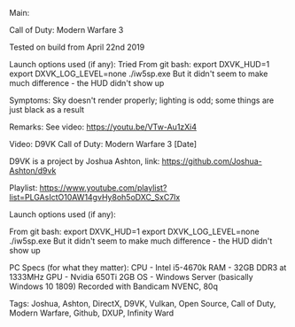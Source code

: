 Main:

Call of Duty: Modern Warfare 3

Tested on build from April 22nd 2019

Launch options used (if any):
Tried
From git bash:
export DXVK_HUD=1
export DXVK_LOG_LEVEL=none
./iw5sp.exe
But it didn't seem to make much difference - the HUD didn't show up

Symptoms:
Sky doesn't render properly; lighting is odd; some things are just black as a result

Remarks:
See video:
https://youtu.be/VTw-Au1zXi4

Video:
D9VK Call of Duty: Modern Warfare 3 [Date]

D9VK is a project by Joshua Ashton, link:
https://github.com/Joshua-Ashton/d9vk

Playlist:
https://www.youtube.com/playlist?list=PLGAsIctO10AW14gvHy8oh5oDXC_SxC7lx

Launch options used (if any):

From git bash:
export DXVK_HUD=1
export DXVK_LOG_LEVEL=none
./iw5sp.exe
But it didn't seem to make much difference - the HUD didn't show up


PC Specs (for what they matter):
CPU - Intel i5-4670k
RAM - 32GB DDR3 at 1333MHz
GPU - Nvidia 650Ti 2GB
OS - Windows Server (basically Windows 10 1809)
Recorded with Bandicam NVENC, 80q

Tags:
Joshua, Ashton, DirectX, D9VK, Vulkan, Open Source, Call of Duty, Modern Warfare, Github, DXUP, Infinity Ward
